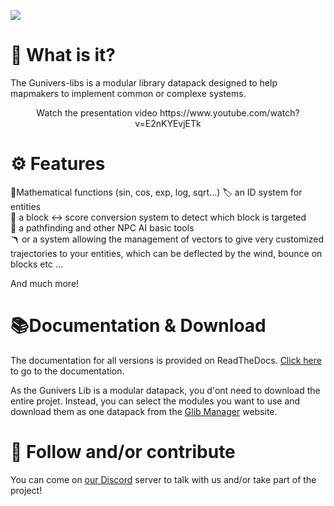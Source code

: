 ![](https://gunivers.net/wp-content/uploads/2020/08/Glibs_banner.jpg)

# 🔎 What is it?

The Gunivers-libs is a modular library datapack designed to help mapmakers to implement common or complexe systems.

<div align="center">
Watch the presentation video
https://www.youtube.com/watch?v=E2nKYEvjETk
</div>


# ⚙️ Features

🧮Mathematical functions (sin, cos, exp, log, sqrt...)
🏷️ an ID system for entities\
🔀 a block <-> score conversion system to detect which block is targeted\
🧠 a pathfinding and other NPC AI basic tools\
🪃 or a system allowing the management of vectors to give very customized trajectories to your entities, which can be deflected by the wind, bounce on blocks etc ...

And much more!

# 📚Documentation & Download

The documentation for all versions is provided on ReadTheDocs. [Click here](https://glib-core.readthedocs.io) to go to the documentation.

As the Gunivers Lib is a modular datapack, you d'ont need to download the entire projet. Instead, you can select the modules you want to use and download them as one datapack from the [Glib Manager](http://glib.gunivers.net) website.

# 🤝 Follow and/or contribute

You can come on [our Discord](https://discord.gg/E8qq6tN) server to talk with us and/or take part of the project!